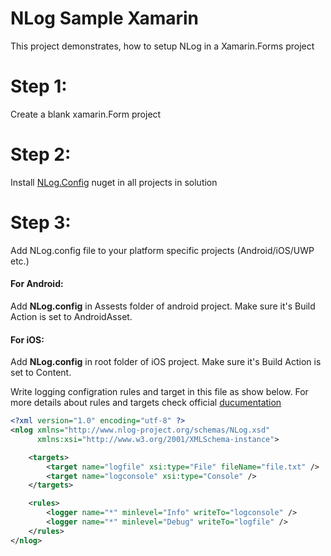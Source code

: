 # NLog Sample Xamarin
This project demonstrates, how to setup NLog in a Xamarin.Forms project

# Step 1:
Create a blank xamarin.Form project

# Step 2:
Install [NLog.Config](https://www.nuget.org/packages/NLog.Config/)  nuget in all projects in solution

# Step 3:
Add NLog.config file to your platform specific projects (Android/iOS/UWP etc.)

#### For Android:
Add **NLog.config** in Assests folder of android project. Make sure it's Build Action is set to AndroidAsset.

#### For iOS:
Add **NLog.config** in root folder of iOS project. Make sure it's Build Action is set to Content.

Write logging configration rules and target in this file as show below. For more details about rules and targets check official [ducumentation](https://github.com/NLog/NLog/wiki/Tutorial)
```XML
<?xml version="1.0" encoding="utf-8" ?>
<nlog xmlns="http://www.nlog-project.org/schemas/NLog.xsd"
      xmlns:xsi="http://www.w3.org/2001/XMLSchema-instance">

    <targets>
        <target name="logfile" xsi:type="File" fileName="file.txt" />
        <target name="logconsole" xsi:type="Console" />
    </targets>

    <rules>
        <logger name="*" minlevel="Info" writeTo="logconsole" />
        <logger name="*" minlevel="Debug" writeTo="logfile" />
    </rules>
</nlog>
```
